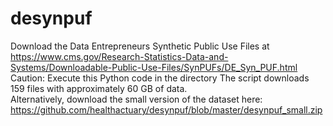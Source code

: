 # desynpuf
Download the Data Entrepreneurs Synthetic Public Use Files at
https://www.cms.gov/Research-Statistics-Data-and-Systems/Downloadable-Public-Use-Files/SynPUFs/DE_Syn_PUF.html
Caution: Execute this Python code in the directory 
The script downloads 159 files with approximately 60 GB of data.  
Alternatively, download the small version of the dataset here: https://github.com/healthactuary/desynpuf/blob/master/desynpuf_small.zip
